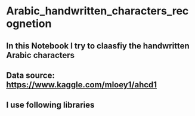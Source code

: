 # Arabic_handwritten_characters_recognetion



## In this Notebook I try to claasfiy the handwritten Arabic characters


## Data source: https://www.kaggle.com/mloey1/ahcd1

## I use following libraries 